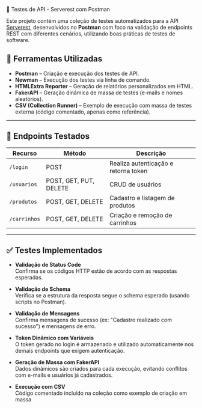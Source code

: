🧪 Testes de API - Serverest com Postman

Este projeto contém uma coleção de testes automatizados para a API [Serverest](https://serverest.dev/), desenvolvidos no **Postman** com foco na validação de endpoints REST com diferentes cenários, utilizando boas práticas de testes de software.

## 🔧 Ferramentas Utilizadas

- **Postman** – Criação e execução dos testes de API.
- **Newman** – Execução dos testes via linha de comando.
- **HTMLExtra Reporter** – Geração de relatórios personalizados em HTML.
- **FakerAPI** – Geração dinâmica de massa de testes (e-mails e nomes aleatórios).
- **CSV (Collection Runner)** – Exemplo de execução com massa de testes externa (código comentado, apenas como referência).

---

## 🔗 Endpoints Testados

| Recurso     | Método            | Descrição                             |
|-------------|-------------------|---------------------------------------|
| `/login`    | POST              | Realiza autenticação e retorna token |
| `/usuarios` | POST, GET, PUT, DELETE | CRUD de usuários                   |
| `/produtos` | POST, GET, DELETE | Cadastro e listagem de produtos       |
| `/carrinhos`| POST, GET, DELETE | Criação e remoção de carrinhos        |

---

## ✅ Testes Implementados

- **Validação de Status Code**  
  Confirma se os códigos HTTP estão de acordo com as respostas esperadas.

- **Validação de Schema**  
  Verifica se a estrutura da resposta segue o schema esperado (usando scripts no Postman).

- **Validação de Mensagens**  
  Confirma mensagens de sucesso (ex: "Cadastro realizado com sucesso") e mensagens de erro.

- **Token Dinâmico com Variáveis**  
  O token gerado no login é armazenado e utilizado automaticamente nos demais endpoints que exigem autenticação.

- **Geração de Massa com FakerAPI**  
  Dados dinâmicos são criados para cada execução, evitando conflitos com e-mails e usuários já cadastrados.

- **Execução com CSV**  
  Código comentado incluído na coleção como exemplo de criação em massa
